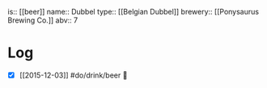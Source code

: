 is:: [[beer]]
name:: Dubbel
type:: [[Belgian Dubbel]]
brewery:: [[Ponysaurus Brewing Co.]]
abv:: 7

# Log
- [x] [[2015-12-03]] #do/drink/beer 🤞
